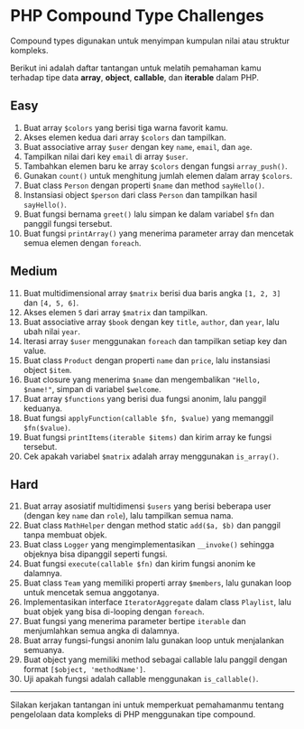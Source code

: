 # PHP Compound Type Challenges

Compound types digunakan untuk menyimpan kumpulan nilai atau struktur kompleks.

Berikut ini adalah daftar tantangan untuk melatih pemahaman kamu terhadap tipe data **array**, **object**, **callable**, dan **iterable** dalam PHP.

## Easy

1. Buat array `$colors` yang berisi tiga warna favorit kamu.
2. Akses elemen kedua dari array `$colors` dan tampilkan.
3. Buat associative array `$user` dengan key `name`, `email`, dan `age`.
4. Tampilkan nilai dari key `email` di array `$user`.
5. Tambahkan elemen baru ke array `$colors` dengan fungsi `array_push()`.
6. Gunakan `count()` untuk menghitung jumlah elemen dalam array `$colors`.
7. Buat class `Person` dengan properti `$name` dan method `sayHello()`.
8. Instansiasi object `$person` dari class `Person` dan tampilkan hasil `sayHello()`.
9. Buat fungsi bernama `greet()` lalu simpan ke dalam variabel `$fn` dan panggil fungsi tersebut.
10. Buat fungsi `printArray()` yang menerima parameter array dan mencetak semua elemen dengan `foreach`.

## Medium

11. Buat multidimensional array `$matrix` berisi dua baris angka `[1, 2, 3]` dan `[4, 5, 6]`.
12. Akses elemen `5` dari array `$matrix` dan tampilkan.
13. Buat associative array `$book` dengan key `title`, `author`, dan `year`, lalu ubah nilai `year`.
14. Iterasi array `$user` menggunakan `foreach` dan tampilkan setiap key dan value.
15. Buat class `Product` dengan properti `name` dan `price`, lalu instansiasi object `$item`.
16. Buat closure yang menerima `$name` dan mengembalikan `"Hello, $name!"`, simpan di variabel `$welcome`.
17. Buat array `$functions` yang berisi dua fungsi anonim, lalu panggil keduanya.
18. Buat fungsi `applyFunction(callable $fn, $value)` yang memanggil `$fn($value)`.
19. Buat fungsi `printItems(iterable $items)` dan kirim array ke fungsi tersebut.
20. Cek apakah variabel `$matrix` adalah array menggunakan `is_array()`.

## Hard

21. Buat array asosiatif multidimensi `$users` yang berisi beberapa user (dengan key `name` dan `role`), lalu tampilkan semua nama.
22. Buat class `MathHelper` dengan method static `add($a, $b)` dan panggil tanpa membuat objek.
23. Buat class `Logger` yang mengimplementasikan `__invoke()` sehingga objeknya bisa dipanggil seperti fungsi.
24. Buat fungsi `execute(callable $fn)` dan kirim fungsi anonim ke dalamnya.
25. Buat class `Team` yang memiliki properti array `$members`, lalu gunakan loop untuk mencetak semua anggotanya.
26. Implementasikan interface `IteratorAggregate` dalam class `Playlist`, lalu buat objek yang bisa di-looping dengan `foreach`.
27. Buat fungsi yang menerima parameter bertipe `iterable` dan menjumlahkan semua angka di dalamnya.
28. Buat array fungsi-fungsi anonim lalu gunakan loop untuk menjalankan semuanya.
29. Buat object yang memiliki method sebagai callable lalu panggil dengan format `[$object, 'methodName']`.
30. Uji apakah fungsi adalah callable menggunakan `is_callable()`.

---

Silakan kerjakan tantangan ini untuk memperkuat pemahamanmu tentang pengelolaan data kompleks di PHP menggunakan tipe compound.
